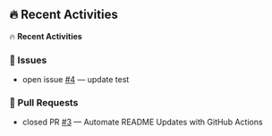 ## 🔥 Recent Activities
<!--ACTIVITY-START-->
🔥 **Recent Activities**

### 🐛 Issues
- open issue [#4](https://github.com/jayterry/work-project/issues/4) — update test

### 🚀 Pull Requests
- closed PR [#3](https://github.com/jayterry/work-project/pull/3) — Automate README Updates with GitHub Actions

